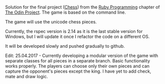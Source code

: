 Solution for the final project ([Chess](http://www.theodinproject.com/courses/ruby-programming/lessons/ruby-final-project?ref=lc-pb)) from the [Ruby Programming](http://www.theodinproject.com/courses/ruby-programming) chapter of [The Odin Project](http://www.theodinproject.com/home).
The game is based on the command line.

The game will use the unicode chess pieces.

Currently, the rspec version is 2.14 as it is the last stable version for Windows, but I will update it once I refactor the code on a different OS.

It will be developed slowly and pushed gradually to github.

Edit: 25.04.2017 - Currently developing a modular version of the game with separate classes for all pieces in a separate branch.
Basic functionality works properly. The players can choose only their own pieces and can capture the opponent's pieces except the king.
I have yet to add check, mate and draw logic.
